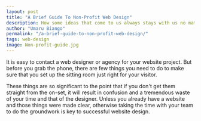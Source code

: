 ```yaml
---
layout: post
title: "A Brief Guide To Non-Profit Web Design"
description: How some ideas that come to us always stays with us no matter what. Read this story about an idea that came to me and never went away. 
author: "Umaru Biango"
permalink: "/a-brief-guide-to-non-profit-web-design/"
tags: web-design
image: Non-profit-guide.jpg
---
```


It is easy to contact a web designer or agency for your website project. But before you grab the phone, there are few things you need to do to make sure that you set up the sitting room just right for your visitor.

These things are so significant to the point that if you don't get them straight from the on-set, it will result in confusion and a tremendous waste of your time and that of the designer. Unless you already have a website and those things were made clear, otherwise taking the time with your team to do the groundwork is key to successful website design.
